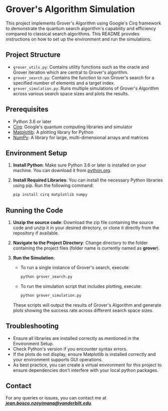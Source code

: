 # Grover's Algorithm Simulation

This project implements Grover's Algorithm using Google's Cirq framework to demonstrate the quantum search algorithm's capability and efficiency compared to classical search algorithms. This README provides instructions on how to set up the environment and run the simulations.

## Project Structure

- `grover_utils.py`: Contains utility functions such as the oracle and Grover iteration which are central to Grover's algorithm.
- `grover_search.py`: Contains the function to run Grover's search for a specified number of elements and a target index.
- `grover_simulation.py`: Runs multiple simulations of Grover's Algorithm across various search space sizes and plots the results.

## Prerequisites

- Python 3.6 or later
- [Cirq](https://quantumai.google/cirq): Google's quantum computing libraries and simulator
- [Matplotlib](https://matplotlib.org/): A plotting library for Python
- [NumPy](https://numpy.org/): A library for large, multi-dimensional arrays and matrices

## Environment Setup

1. **Install Python**: Make sure Python 3.6 or later is installed on your machine. You can download it from [python.org](https://www.python.org/downloads/).

2. **Install Required Libraries**:
   You can install the necessary Python libraries using pip. Run the following command:

   ```bash
   pip install cirq matplotlib numpy

## Running the Code

1. **Unzip the source code**: Download the zip file containing the source code and unzip it in your desired directory, or clone it directly from the repository if available.

2. **Navigate to the Project Directory**: Change directory to the folder containing the project files (folder name is currently named as **grover**).

3. **Run the Simulation**:
   - To run a single instance of Grover's search, execute:
     ```bash
     python grover_search.py
     ```
   - To run the simulation script that includes plotting, execute:
     ```bash
     python grover_simulation.py
     ```
   These scripts will output the results of Grover's Algorithm and generate plots showing the success rate across different search space sizes.

## Troubleshooting

- Ensure all libraries are installed correctly as mentioned in the Environment Setup.
- Check Python's version if you encounter syntax errors.
- If the plots do not display, ensure Matplotlib is installed correctly and your environment supports GUI operations.
- As best practice, you can create a virtual environment for this project to ensure dependencies don't interfere with your local python packages.

## Contact

For any queries or issues, you can contact me at ***jean.bosco.nzeyimana@vanderbilt.edu***.
